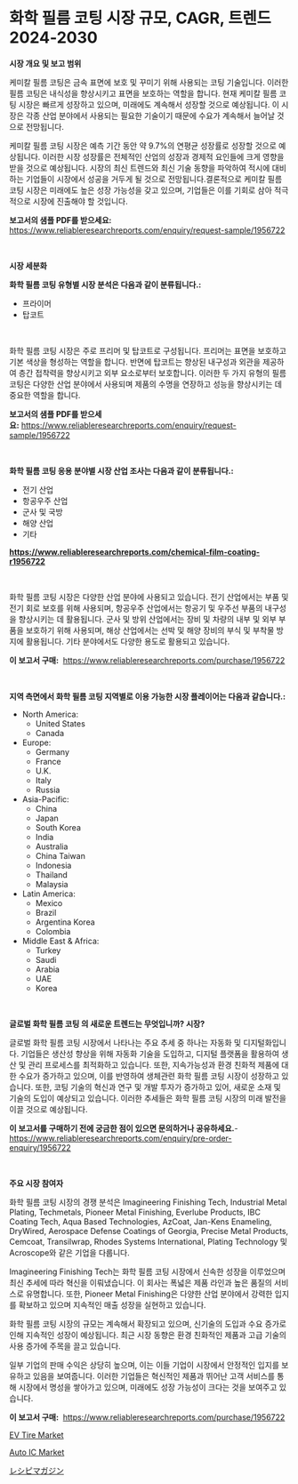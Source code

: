<p><h1>화학 필름 코팅 시장 규모, CAGR, 트렌드 2024-2030</h1></p><p><strong>시장 개요 및 보고 범위</strong></p>
<p><p>케미칼 필름 코팅은 금속 표면에 보호 및 꾸미기 위해 사용되는 코팅 기술입니다. 이러한 필름 코팅은 내식성을 향상시키고 표면을 보호하는 역할을 합니다. 현재 케미칼 필름 코팅 시장은 빠르게 성장하고 있으며, 미래에도 계속해서 성장할 것으로 예상됩니다. 이 시장은 각종 산업 분야에서 사용되는 필요한 기술이기 때문에 수요가 계속해서 늘어날 것으로 전망됩니다.</p><p>케미칼 필름 코팅 시장은 예측 기간 동안 약 9.7%의 연평균 성장률로 성장할 것으로 예상됩니다. 이러한 시장 성장률은 전체적인 산업의 성장과 경제적 요인들에 크게 영향을 받을 것으로 예상됩니다. 시장의 최신 트렌드와 최신 기술 동향을 파악하여 적시에 대비하는 기업들이 시장에서 성공을 거두게 될 것으로 전망됩니다.결론적으로 케미칼 필름 코팅 시장은 미래에도 높은 성장 가능성을 갖고 있으며, 기업들은 이를 기회로 삼아 적극적으로 시장에 진출해야 할 것입니다.</p></p>
<p><strong>보고서의 샘플 PDF를 받으세요:</strong> <a href="https://www.reliableresearchreports.com/enquiry/request-sample/1956722">https://www.reliableresearchreports.com/enquiry/request-sample/1956722</a></p>
<p>&nbsp;</p>
<p><strong>시장 세분화</strong></p>
<p><strong>화학 필름 코팅 유형별 시장 분석은 다음과 같이 분류됩니다.:</strong></p>
<p><ul><li>프라이머</li><li>탑코트</li></ul></p>
<p>&nbsp;</p>
<p><p>화학 필름 코팅 시장은 주로 프리머 및 탑코트로 구성됩니다. 프리머는 표면을 보호하고 기본 색상을 형성하는 역할을 합니다. 반면에 탑코트는 향상된 내구성과 외관을 제공하여 층간 접착력을 향상시키고 외부 요소로부터 보호합니다. 이러한 두 가지 유형의 필름 코팅은 다양한 산업 분야에서 사용되며 제품의 수명을 연장하고 성능을 향상시키는 데 중요한 역할을 합니다.</p></p>
<p><strong>보고서의 샘플 PDF를 받으세요:</strong>&nbsp;<a href="https://www.reliableresearchreports.com/enquiry/request-sample/1956722">https://www.reliableresearchreports.com/enquiry/request-sample/1956722</a></p>
<p>&nbsp;</p>
<p><strong> 화학 필름 코팅 응용 분야별 시장 산업 조사는 다음과 같이 분류됩니다.:</strong></p>
<p><ul><li>전기 산업</li><li>항공우주 산업</li><li>군사 및 국방</li><li>해양 산업</li><li>기타</li></ul></p>
<p><strong><a href="https://www.reliableresearchreports.com/chemical-film-coating-r1956722">https://www.reliableresearchreports.com/chemical-film-coating-r1956722</a></strong></p>
<p>&nbsp;</p>
<p><p>화학 필름 코팅 시장은 다양한 산업 분야에 사용되고 있습니다. 전기 산업에서는 부품 및 전기 회로 보호를 위해 사용되며, 항공우주 산업에서는 항공기 및 우주선 부품의 내구성을 향상시키는 데 활용됩니다. 군사 및 방위 산업에서는 장비 및 차량의 내부 및 외부 부품을 보호하기 위해 사용되며, 해상 산업에서는 선박 및 해양 장비의 부식 및 부착물 방지에 활용됩니다. 기타 분야에서도 다양한 용도로 활용되고 있습니다.</p></p>
<p><strong>이 보고서 구매:</strong>&nbsp; <a href="https://www.reliableresearchreports.com/purchase/1956722">https://www.reliableresearchreports.com/purchase/1956722</a></p>
<p>&nbsp;</p>
<p><strong>지역 측면에서 화학 필름 코팅 지역별로 이용 가능한 시장 플레이어는 다음과 같습니다.:</strong></p>
<p><ul>
    <li>
        North America:
        <ul>
            <li>United States</li>
            <li>Canada</li>
        </ul>
    </li>
    <li>
        Europe:
        <ul>
            <li>Germany</li>
            <li>France</li>
            <li>U.K.</li>
            <li>Italy</li>
            <li>Russia</li>
        </ul>
    </li>
    <li>
        Asia-Pacific:
        <ul>
            <li>China</li>
            <li>Japan</li>
            <li>South Korea</li>
            <li>India</li>
            <li>Australia</li>
            <li>China Taiwan</li>
            <li>Indonesia</li>
            <li>Thailand</li>
            <li>Malaysia</li>
        </ul>
    </li>
    <li>
        Latin America:
        <ul>
            <li>Mexico</li>
            <li>Brazil</li>
            <li>Argentina Korea</li>
            <li>Colombia</li>
        </ul>
    </li>
    <li>
        Middle East & Africa:
        <ul>
            <li>Turkey</li>
            <li>Saudi</li>
            <li>Arabia</li>
            <li>UAE</li>
            <li>Korea</li>
        </ul>
    </li>
    </ul></p>
<p>&nbsp;</p>
<p><strong>글로벌 화학 필름 코팅 의 새로운 트렌드는 무엇입니까? 시장?</strong></p>
<p><p>글로벌 화학 필름 코팅 시장에서 나타나는 주요 추세 중 하나는 자동화 및 디지털화입니다. 기업들은 생산성 향상을 위해 자동화 기술을 도입하고, 디지털 플랫폼을 활용하여 생산 및 관리 프로세스를 최적화하고 있습니다. 또한, 지속가능성과 환경 친화적 제품에 대한 수요가 증가하고 있으며, 이를 반영하여 생체관련 화학 필름 코팅 시장이 성장하고 있습니다. 또한, 코팅 기술의 혁신과 연구 및 개발 투자가 증가하고 있어, 새로운 소재 및 기술의 도입이 예상되고 있습니다. 이러한 추세들은 화학 필름 코팅 시장의 미래 발전을 이끌 것으로 예상됩니다.</p></p>
<p><strong>이 보고서를 구매하기 전에 궁금한 점이 있으면 문의하거나 공유하세요.</strong>- <a href="https://www.reliableresearchreports.com/enquiry/pre-order-enquiry/1956722">https://www.reliableresearchreports.com/enquiry/pre-order-enquiry/1956722</a></p>
<p>&nbsp;</p>
<p><strong>주요 시장 참여자</strong></p>
<p><p>화학 필름 코팅 시장의 경쟁 분석은 Imagineering Finishing Tech, Industrial Metal Plating, Techmetals, Pioneer Metal Finishing, Everlube Products, IBC Coating Tech, Aqua Based Technologies, AzCoat, Jan-Kens Enameling, DryWired, Aerospace Defense Coatings of Georgia, Precise Metal Products, Cemcoat, Transilwrap, Rhodes Systems International, Plating Technology 및 Acroscope와 같은 기업을 다룹니다. </p><p>Imagineering Finishing Tech는 화학 필름 코팅 시장에서 신속한 성장을 이루었으며 최신 추세에 따라 혁신을 이뤄냈습니다. 이 회사는 폭넓은 제품 라인과 높은 품질의 서비스로 유명합니다. 또한, Pioneer Metal Finishing은 다양한 산업 분야에서 강력한 입지를 확보하고 있으며 지속적인 매출 성장을 실현하고 있습니다. </p><p>화학 필름 코팅 시장의 규모는 계속해서 확장되고 있으며, 신기술의 도입과 수요 증가로 인해 지속적인 성장이 예상됩니다. 최근 시장 동향은 환경 친화적인 제품과 고급 기술의 사용 증가에 주목을 끌고 있습니다. </p><p>일부 기업의 판매 수익은 상당히 높으며, 이는 이들 기업이 시장에서 안정적인 입지를 보유하고 있음을 보여줍니다. 이러한 기업들은 혁신적인 제품과 뛰어난 고객 서비스를 통해 시장에서 명성을 쌓아가고 있으며, 미래에도 성장 가능성이 크다는 것을 보여주고 있습니다.</p></p>
<p><strong>이 보고서 구매:</strong>&nbsp;&nbsp;<a href="https://www.reliableresearchreports.com/purchase/1956722">https://www.reliableresearchreports.com/purchase/1956722</a></p>
<p><p><a href="https://www.linkedin.com/pulse/decoding-ev-tire-market-deep-dive-latest-trends-segmentation-n4cre?trackingId=DbUlFSwWaFwBTREmw7GDBA%3D%3D">EV Tire Market</a></p><p><a href="https://www.linkedin.com/pulse/auto-ic-market-size-growth-segmentation-regional-country-nrxde?trackingId=PVoKHFximKC6JsxcVLQciA%3D%3D">Auto IC Market</a></p><p><a href="https://github.com/one-cool-chick/Market-Research-Report-List-1/blob/main/484695222078.md">レシピマガジン</a></p></p>